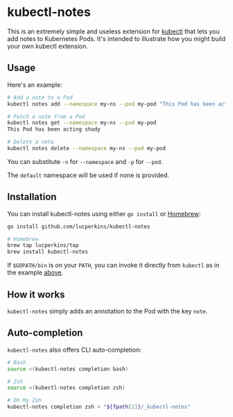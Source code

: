 # kubectl-notes

This is an extremely simple and useless extension for [kubectl](https://kubernetes.io/docs/reference/kubectl/kubectl/) that lets you add notes to Kubernetes Pods. It's intended to illustrate how you might build your own kubectl extension.

## Usage

Here's an example:

```bash
# Add a note to a Pod
kubectl notes add --namespace my-ns --pod my-pod "This Pod has been acting shady"

# Fetch a note from a Pod
kubectl notes get --namespace my-ns --pod my-pod
This Pod has been acting shady

# Delete a note
kubectl notes delete --namespace my-ns --pod my-pod
```

You can substitute `-n` for `--namespace` and `-p` for `--pod`.

The `default` namespace will be used if none is provided.

## Installation

You can install kubectl-notes using either `go install` or [Homebrew](https://brew.sh):

```bash
go install github.com/lucperkins/kubectl-notes

# Homebrew
brew tap lucperkins/tap
brew install kubectl-notes
```

If `$GOPATH/bin` is on your `PATH`, you can invoke it directly from `kubectl` as in the example [above](#usage).

## How it works

`kubectl-notes` simply adds an annotation to the Pod with the key `note`.

## Auto-completion

`kubectl-notes` also offers CLI auto-completion:

```bash
# Bash
source <(kubectl-notes completion bash)

# Zsh
source <(kubectl-notes completion zsh)

# Oh My Zsh
kubectl-notes completion zsh > "${fpath[1]}/_kubectl-notes"
```
